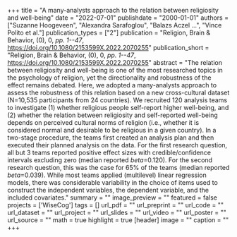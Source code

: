 +++
title = "A many-analysts approach to the relation between religiosity and well-being"
date = "2022-07-01"
publishdate = "2000-01-01"
authors = ["Suzanne Hoogeveen", "Alexandra Sarafoglou", "Balazs Aczel ...", "Vince Polito et al."]
publication_types = ["2"]
publication = "Religion, Brain & Behavior, (0), 0, _pp. 1--47_, https://doi.org/10.1080/2153599X.2022.2070255"
publication_short = "Religion, Brain & Behavior, (0), 0, _pp. 1--47_, https://doi.org/10.1080/2153599X.2022.2070255"
abstract = "The relation between religiosity and well-being is one of the most researched topics in the psychology of religion, yet the directionality and robustness of the effect remains debated. Here, we adopted a many-analysts approach to assess the robustness of this relation based on a new cross-cultural dataset (N=10,535 participants from 24 countries). We recruited 120 analysis teams to investigate (1) whether religious people self-report higher well-being, and (2) whether the relation between religiosity and self-reported well-being depends on perceived cultural norms of religion (i.e., whether it is considered normal and desirable to be religious in a given country). In a two-stage procedure, the teams first created an analysis plan and then executed their planned analysis on the data. For the first research question, all but 3 teams reported positive effect sizes with credible/confidence intervals excluding zero (median reported $beta$=0.120). For the second research question, this was the case for 65% of the teams (median reported $beta$=0.039). While most teams applied (multilevel) linear regression models, there was considerable variability in the choice of items used to construct the independent variables, the dependent variable, and the included covariates."
summary = ""
image_preview = ""
featured = false
projects = ['WiseCog']
tags = []
url_pdf = ""
url_preprint = ""
url_code = ""
url_dataset = ""
url_project = ""
url_slides = ""
url_video = ""
url_poster = ""
url_source = ""
math = true
highlight = true
[header]
image = ""
caption = ""
+++
